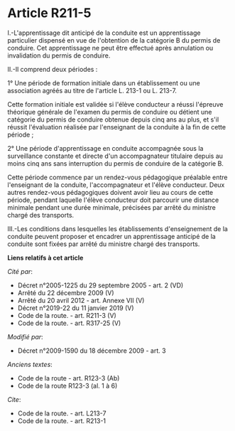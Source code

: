 # Article R211-5

I.-L'apprentissage dit anticipé de la conduite est un apprentissage particulier dispensé en vue de l'obtention de la
catégorie B du permis de conduire. Cet apprentissage ne peut être effectué après annulation ou invalidation du permis de
conduire. 

II.-Il comprend deux périodes : 

1° Une période de formation initiale dans un établissement ou une association agréés au titre de l'article L. 213-1 ou L.
213-7. 

Cette formation initiale est validée si l'élève conducteur a réussi l'épreuve théorique générale de l'examen du permis de
conduire ou détient une catégorie du permis de conduire obtenue depuis cinq ans au plus, et s'il réussit l'évaluation
réalisée par l'enseignant de la conduite à la fin de cette période ; 

2° Une période d'apprentissage en conduite accompagnée sous la surveillance constante et directe d'un accompagnateur
titulaire depuis au moins cinq ans sans interruption du permis de conduire de la catégorie B. 

Cette période commence par un rendez-vous pédagogique préalable entre l'enseignant de la conduite, l'accompagnateur et
l'élève conducteur. Deux autres rendez-vous pédagogiques doivent avoir lieu au cours de cette période, pendant laquelle
l'élève conducteur doit parcourir une distance minimale pendant une durée minimale, précisées par arrêté du ministre chargé
des transports. 

III.-Les conditions dans lesquelles les établissements d'enseignement de la conduite peuvent proposer et encadrer un
apprentissage anticipé de la conduite sont fixées par arrêté du ministre chargé des transports.

**Liens relatifs à cet article**

_Cité par_:

  - Décret n°2005-1225 du 29 septembre 2005 - art. 2 (VD)
  - Arrêté du 22 décembre 2009 (V)
  - Arrêté du 20 avril 2012 - art. Annexe VII (V)
  - Décret n°2019-22 du 11 janvier 2019 (V)
  - Code de la route. - art. R211-3 (V)
  - Code de la route. - art. R317-25 (V)

_Modifié par_:

  - Décret n°2009-1590 du 18 décembre 2009 - art. 3

_Anciens textes_:

  - Code de la route - art. R123-3 (Ab)
  - Code de la route R123-3 (al. 1 à 6)

_Cite_:

  - Code de la route. - art. L213-7
  - Code de la route. - art. R213-1
